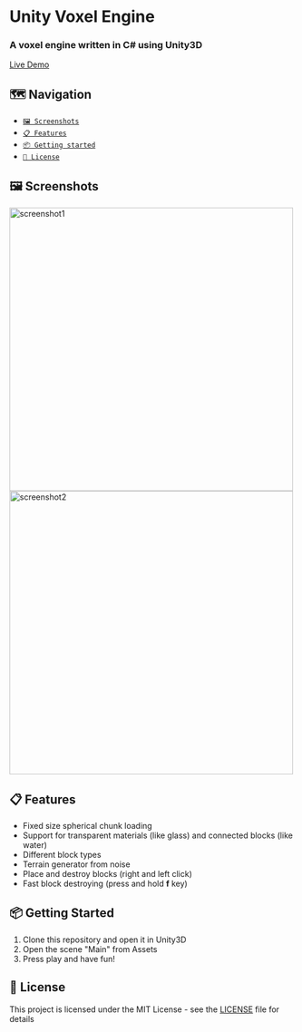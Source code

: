 # Unity Voxel Engine
### A voxel engine written in C# using Unity3D

<p><a href="https://lischilpp.github.io/unity-voxel-engine-demo/" target="_blank">Live Demo</a></p>

## 🗺️ Navigation 
- [<code>🖼️ Screenshots</code>](#-screenshots)
- [<code>📋 Features</code>](#-features)
- [<code>📦 Getting started</code>](#-getting-started)
- [<code>📝 License</code>](#-license)

## 🖼️ Screenshots
<p>
  <img src="screenshots/screenshot1.png" width="500px" alt="screenshot1" />
  <img src="screenshots/screenshot2.png" width="500px" alt="screenshot2" />
</p>

## 📋 Features
- Fixed size spherical chunk loading
- Support for transparent materials (like glass) and connected blocks (like water)
- Different block types
- Terrain generator from noise
- Place and destroy blocks (right and left click)
- Fast block destroying (press and hold **f** key)

## 📦 Getting Started
1. Clone this repository and open it in Unity3D
2. Open the scene "Main" from Assets
5. Press play and have fun!

## 📝 License
This project is licensed under the MIT License - see the [LICENSE](LICENSE) file for details
